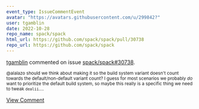```yaml
---
event_type: IssueCommentEvent
avatar: "https://avatars.githubusercontent.com/u/299842?"
user: tgamblin
date: 2022-10-28
repo_name: spack/spack
html_url: https://github.com/spack/spack/pull/30738
repo_url: https://github.com/spack/spack
---
```


<a href='https://github.com/tgamblin' target='_blank'>tgamblin</a> commented on issue <a href='https://github.com/spack/spack/pull/30738' target='_blank'>spack/spack#30738</a>.

<small>@alalazo should we think about making it so the build system variant doesn't count towards the default/non-default variant count?  I guess for most scenarios we probably *do* want to prioritize the default build system, so maybe this really is a specific thing we need to tweak `dealii`....</small>

<a href='https://github.com/spack/spack/pull/30738' target='_blank'>View Comment</a>